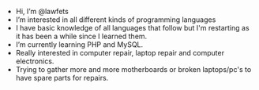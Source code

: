 - Hi, I’m @lawfets
- I’m interested in all different kinds of programming languages
- I have basic knowledge of all languages that follow but I'm restarting as it has been a while since I learned them.
- I’m currently learning PHP and MySQL.  
- Really interested in computer repair, laptop repair and computer electronics.
- Trying to gather more and more motherboards or broken laptops/pc's to have spare parts for repairs.

<!---
lawfets/lawfets is a ✨ special ✨ repository because its `README.md` (this file) appears on your GitHub profile.
You can click the Preview link to take a look at your changes.
--->
